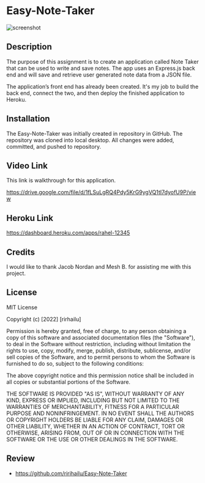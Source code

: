 # Easy-Note-Taker


![screenshot](./assets/Screenshot33.png)




## Description


The purpose of this assignment is to create an application called Note Taker that can be used to write and save notes. The app uses an Express.js back end and will save and retrieve user generated note data from a JSON file.

The application’s front end has already been created. It's my job to build the back end, connect the two, and then deploy the finished application to Heroku.


## Installation

The Easy-Note-Taker was initially created in repository in GitHub. The repository was cloned into local desktop. All changes were added, committed, and pushed to repository.  



## Video Link
This link is walkthrough for this application. 

https://drive.google.com/file/d/1fLSuLgRQ4Pdy5KrG9ygVQ1tI7dyofU9P/view


## Heroku Link

https://dashboard.heroku.com/apps/rahel-12345 


## Credits

I would like to thank Jacob Nordan and Mesh B. for assisting me with this project. 


## License

MIT License

Copyright (c) [2022] [rirhailu]

Permission is hereby granted, free of charge, to any person obtaining a copy
of this software and associated documentation files (the "Software"), to deal
in the Software without restriction, including without limitation the rights
to use, copy, modify, merge, publish, distribute, sublicense, and/or sell
copies of the Software, and to permit persons to whom the Software is
furnished to do so, subject to the following conditions:

The above copyright notice and this permission notice shall be included in all
copies or substantial portions of the Software.

THE SOFTWARE IS PROVIDED "AS IS", WITHOUT WARRANTY OF ANY KIND, EXPRESS OR
IMPLIED, INCLUDING BUT NOT LIMITED TO THE WARRANTIES OF MERCHANTABILITY,
FITNESS FOR A PARTICULAR PURPOSE AND NONINFRINGEMENT. IN NO EVENT SHALL THE
AUTHORS OR COPYRIGHT HOLDERS BE LIABLE FOR ANY CLAIM, DAMAGES OR OTHER
LIABILITY, WHETHER IN AN ACTION OF CONTRACT, TORT OR OTHERWISE, ARISING FROM,
OUT OF OR IN CONNECTION WITH THE SOFTWARE OR THE USE OR OTHER DEALINGS IN THE
SOFTWARE.

## Review     

* https://github.com/ririhailu/Easy-Note-Taker  